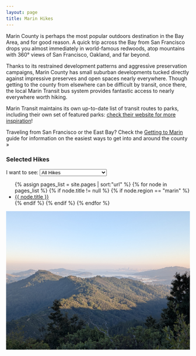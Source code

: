 ```yaml
---
layout: page
title: Marin Hikes
---
```


<p class="message">
  Marin County is perhaps the most popular outdoors destination in the Bay Area, and for good reason. A quick trip across the Bay from San Francisco drops you almost immediately in world-famous redwoods, atop mountains with 360° views of San Francisco, Oakland, and far beyond.
</p>

Thanks to its restrained development patterns and aggressive preservation campaigns, Marin County has small suburban developments tucked directly against impressive preserves and open spaces nearly everywhere. Though getting to the county from elsewhere can be difficult by transit, once there, the local Marin Transit bus system provides fantastic access to nearly everywhere worth hiking.

Marin Transit maintains its own up-to-date list of transit routes to parks, including their own set of featured parks: [check their website for more inspiration](https://marintransit.org/transit-to-parks)!

<p class="message">
  Traveling from San Francisco or the East Bay? Check the <a href="/marin/getting-to-marin">Getting to Marin</a> guide for information on the easiest ways to get into and around the county »
</p>

### Selected Hikes

<div class="difficulty-selector">
  <label for="cars">I want to see:</label>

  <select name="difficulty" id="hike-difficulty" onchange="difficultySelect()">
    <option value="easy">Easy (3-5mi)</option>
    <option value="moderate">Easy and Moderate (3-7mi)</option>
    <option value="hard" selected>All Hikes</option>
  </select>
</div>

<ul>
{% assign pages_list = site.pages | sort:"url" %}
{% for node in pages_list %}
    {% if node.title != null %}
    {% if node.region == "marin" %}
<li class="hike-difficulty-{{ node.difficulty }}"><a href="{{ node.url | absolute_url }}">{{ node.title }}</a></li>
    {% endif %}
    {% endif %}
{% endfor %}
</ul>

<img src="/assets/mt-tam.jpg">